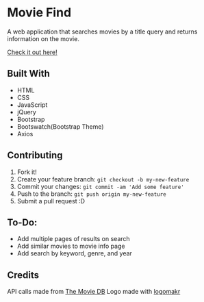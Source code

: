 # Movie Find

A web application that searches movies by a title query and returns information on the movie.

[Check it out here!](https://slyty7.github.io/MovieFind/)

## Built With

  * HTML
  * CSS
  * JavaScript
  * jQuery
  * Bootstrap
  * Bootswatch(Bootstrap Theme)
  * Axios

## Contributing

1. Fork it!
2. Create your feature branch: `git checkout -b my-new-feature`
3. Commit your changes: `git commit -am 'Add some feature'`
4. Push to the branch: `git push origin my-new-feature`
5. Submit a pull request :D

## To-Do:

  * Add multiple pages of results on search
  * Add similar movies to movie info page
  * Add search by keyword, genre, and year

## Credits

API calls made from [The Movie DB](https://www.themoviedb.org/documentation/api)
Logo made with [logomakr](https://www.logomakr.com)
